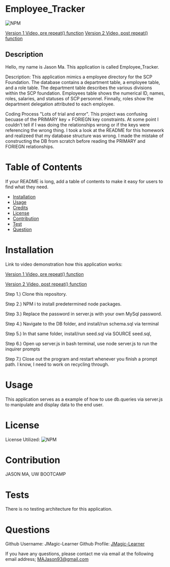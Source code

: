 
# Employee_Tracker
![NPM](https://img.shields.io/npm/l/inquirer)

[Version 1 Video, pre repeat() function](https://drive.google.com/file/d/1fvE6Ljvry9DV7eP8PaTQXCAv4YU1O7CI/view?usp=sharing)
[Version 2 Video, post repeat() function](https://drive.google.com/file/d/1AHeMJXj4cfLfohONvgtQjokRUWX8DCxs/view?usp=sharing)
## Description
Hello, my name is Jason Ma. This application is called Employee_Tracker.
              
Description:
This application mimics a employee directory for the SCP Foundation. The database contains a department table, a employee table, and a role table. The department table describes the various divisions within the SCP foundation. Employees table shows the numerical ID, names, roles, salaries, and statuses of SCP personnel. Finnally, roles show the department delegation attributed to each employee.             
          
Coding Process
"Lots of trial and error". This project was confusing becuase of the PRIMARY key + FORIEGN key constraints. At some point I couldn't tell if I was doing the relationships wrong or if the keys were referencing the wrong thing. I took a look at the README for this homework and realizeed that my database structure was wrong. I made the mistake of constructing the DB from scratch before reading the PRIMARY and FORIEGN relationships.
              
# Table of Contents 
If your README is long, add a table of contents to make it easy for users to find what they need.
- [Installation](##-Installation)
- [Usage](#Usage)
- [Credits](#Credits)
- [License](#license)
- [Contribution](#contribution)
- [Test](#test)
- [Question](#question)
              
# Installation

Link to video demonstration how this application works:

[Version 1 Video, pre repeat() function](https://drive.google.com/file/d/1fvE6Ljvry9DV7eP8PaTQXCAv4YU1O7CI/view?usp=sharing)

[Version 2 Video, post repeat() function](https://drive.google.com/file/d/1AHeMJXj4cfLfohONvgtQjokRUWX8DCxs/view?usp=sharing)
              

Step 1.) Clone this repository.

Step 2.) NPM i to install predetermined node packages.

Step 3.) Replace the password in server.js with your own MySql password.

Step 4.) Navigate to the DB folder, and install/run schema.sql via terminal

Step 5.) In that same folder, install/run seed.sql via SOURCE seed.sql,

Step 6.) Open up server.js in bash terminal, use node server.js to run the inquirer prompts

Step 7.) Close out the program and restart whenever you finish a prompt path. I know, I need to work on recycling through.
             
                     
# Usage
              
This application serves as a example of how to use db.queries via server.js to manipulate and display data to the end user.
                                      
          
# License
            
License Utilized: 
![NPM](https://img.shields.io/npm/l/inquirer)
                      
                      
# Contribution
JASON MA, UW BOOTCAMP
              
# Tests
There is no testing architecture for this application.
              
# Questions
Github Username: JMagic-Learner
Github Profile: 
[JMagic-Learner](https://github.com/JMagic-Learner)
              
If you have any questions, please contact me via email at the following email address;
MAJason93@gmail.com
